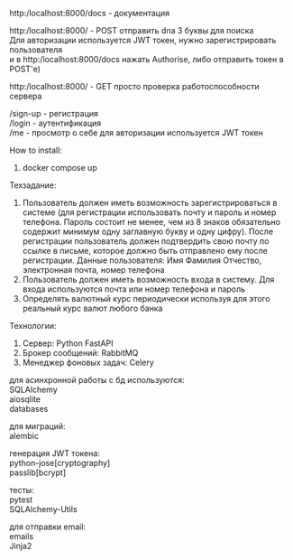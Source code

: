 http:/localhost:8000/docs - документация  

http:/localhost:8000/ - POST отправить dna 3 буквы для поиска  
Для авторизации используется JWT токен, нужно зарегистрировать пользователя  
и в http:/localhost:8000/docs нажать Authorise, либо отправить токен в POST'е)  

http:/localhost:8000/ - GET просто проверка работоспособности сервера  

/sign-up - регистрация  
/login - аутентификация  
/me - просмотр о себе для авторизации используется JWT токен  

How to install:  

1) docker compose up

Техзадание:  
1.	Пользователь должен иметь возможность зарегистрироваться в системе (для регистрации использовать почту и пароль и номер телефона. Пароль состоит не менее, чем из 8 знаков обязательно содержит минимум одну заглавную букву и одну цифру). После регистрации пользователь должен подтвердить свою почту по ссылке в письме, которое должно быть отправлено ему после регистрации. Данные пользователя: Имя Фамилия Отчество, электронная почта, номер телефона  
2.	Пользователь должен иметь возможность входа в систему. Для входа используются почта или номер телефона и пароль  
7.	Определять валютный курс периодически используя для этого реальный курс валют любого банка  

Технологии:  
1. Сервер: Python FastAPI  
2. Брокер сообщений: RabbitMQ  
3. Менеджер фоновых задач: Celery  



для асинхронной работы с бд используются:  
SQLAlchemy  
aiosqlite  
databases  

для миграций:  
alembic  

генерация JWT токена:  
python-jose[cryptography]  
passlib[bcrypt]  

тесты:  
pytest  
SQLAlchemy-Utils  

для отправки email:  
emails  
Jinja2  